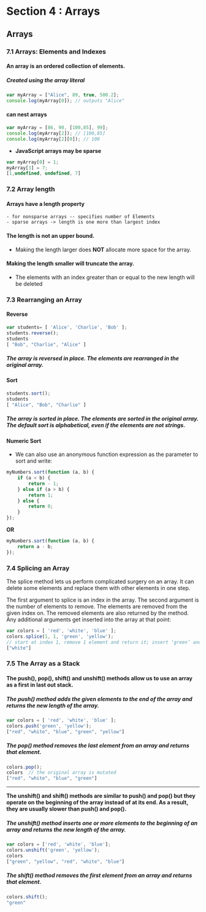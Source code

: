 # Section 4 : Arrays

## Arrays

### 7.1 Arrays: Elements and Indexes
#### An array is an **ordered** collection of elements.

##### Created using the array literal

```javascript
var myArray = ["Alice", 89, true, 500.2];
console.log(myArray[0]); // outputs "Alice"
``` 

#### can nest arrays

```javascript
var myArray = [86, 90, [100,85], 99];
console.log(myArray[2]); // [100,85]
console.log(myArray[2][0]); // 100
``` 

- **JavaScript arrays may be sparse**

```javascript
var myArray[0] = 1;
myArray[3] = 7;
[1,undefined, undefined, 7]
``` 

### 7.2 Array length

#### Arrays have a length property
    - for nonsparse arrays -- specifies number of Elements
    - sparse arrays -> length is one more than largest index
    
#### The length is not an upper bound.
- Making the length larger does **NOT** allocate more space for the array.  

#### Making the length smaller will truncate the array. 
- The elements with an index greater than or equal to the new length will be deleted

### 7.3 Rearranging an Array

#### Reverse

```javascript
var students= [ 'Alice', 'Charlie', 'Bob' ];
students.reverse();
students
[ "Bob", "Charlie", "Alice" ]
```

##### The array is reversed in place.  The elements are rearranged in the original array.

#### Sort

```javascript
students.sort();
students
[ "Alice", "Bob", "Charlie" ]
```

##### The array is sorted in place.  The elements are sorted in the original array.  The default sort is alphabetical, even if the elements are not strings.

#### Numeric Sort

- We can also use an anonymous function expression as the parameter to sort and write:

```javascript
myNumbers.sort(function (a, b) {
    if (a < b) {
        return - 1;
    } else if (a > b) {
        return 1;
    } else {
        return 0;
    }
});
```

**OR**

```javascript
myNumbers.sort(function (a, b) {
    return a - b;
});
```

### 7.4 Splicing an Array

The splice method lets us perform complicated surgery on an array.  It can delete some elements and replace them with other elements in one step.

The first argument to splice is an index in the array. The second argument is the number of elements to remove.  The elements are removed from the given index on.  The removed elements are also returned by the method.  Any additional arguments get inserted into the array at that point:

```javascript
var colors = [ 'red', 'white', 'blue' ];
colors.splice(1, 1, 'green', 'yellow');
// start at index 1, remove 1 element and return it; insert ‘green’ and ‘yellow’.
["white"]
```

### 7.5 The Array as a Stack

#### The push(), pop(), shift() and unshift() methods allow us to use an array as a first in last out stack.

##### The push() method adds the given elements to the end of the array and returns the new length of the array.

```javascript
var colors = [ 'red', 'white', 'blue' ];
colors.push('green', 'yellow');
["red", "white", "blue", "green", "yellow"]
```

##### The pop() method removes the last element from an array and returns that element.

```javascript
colors.pop();
colors  // the original array is mutated
["red", "white", "blue", "green"]
```

---
**The unshift() and shift() methods are similar to push() and pop() but they operate on the beginning of the array instead of at its end.  As a result, they are usually slower than push() and pop().**

##### The unshift() method inserts one or more elements to the beginning of an array and returns the new length of the array.

```javascript
var colors = ['red', 'white', 'blue'];
colors.unshift('green', 'yellow');
colors
["green", "yellow", "red", "white", "blue"]
```

##### The shift() method removes the first element from an array and returns that element.

```javascript
colors.shift();
"green"
```

